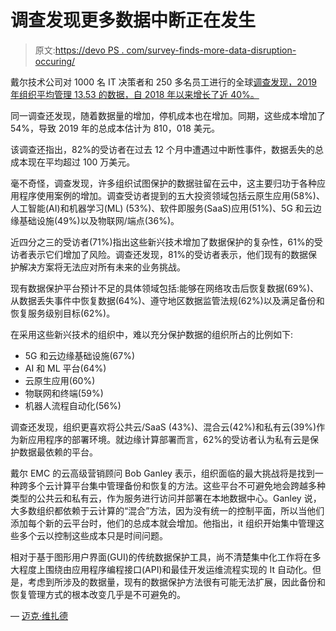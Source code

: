 # 调查发现更多数据中断正在发生

> 原文:[https://devo PS . com/survey-finds-more-data-disruption-occuring/](https://devops.com/survey-finds-more-data-disruption-occurring/)

戴尔技术公司对 1000 名 IT 决策者和 250 多名员工进行的全球[调查发现，2019 年组织平均管理 13.53 的数据，自 2018 年以来增长了近 40%。](https://corporate.delltechnologies.com/en-us/newsroom/announcements/detailpage.press-releases~usa~2020~03~20200309-dell-technologies-survey-cyber-attacks.htm#/filter-on/Country:en-us)

同一调查还发现，随着数据量的增加，停机成本也在增加。同期，这些成本增加了 54%，导致 2019 年的总成本估计为 810，018 美元。

该调查还指出，82%的受访者在过去 12 个月中遭遇过中断性事件，数据丢失的总成本现在平均超过 100 万美元。

毫不奇怪，调查发现，许多组织试图保护的数据驻留在云中，这主要归功于各种应用程序使用案例的增加。调查受访者提到的五大投资领域包括云原生应用(58%)、人工智能(AI)和机器学习(ML) (53%)、软件即服务(SaaS)应用(51%)、5G 和云边缘基础设施(49%)以及物联网/端点(36%)。

近四分之三的受访者(71%)指出这些新兴技术增加了数据保护的复杂性，61%的受访者表示它们增加了风险。调查还发现，81%的受访者表示，他们现有的数据保护解决方案将无法应对所有未来的业务挑战。

现有数据保护平台预计不足的具体领域包括:能够在网络攻击后恢复数据(69%)、从数据丢失事件中恢复数据(64%)、遵守地区数据监管法规(62%)以及满足备份和恢复服务级别目标(62%)。

在采用这些新兴技术的组织中，难以充分保护数据的组织所占的比例如下:

*   5G 和云边缘基础设施(67%)
*   AI 和 ML 平台(64%)
*   云原生应用(60%)
*   物联网和终端(59%)
*   机器人流程自动化(56%)

调查还发现，组织更喜欢将公共云/SaaS (43%)、混合云(42%)和私有云(39%)作为新应用程序的部署环境。就边缘计算部署而言，62%的受访者认为私有云是保护数据最依赖的平台。

戴尔 EMC 的云高级营销顾问 Bob Ganley 表示，组织面临的最大挑战将是找到一种跨多个云计算平台集中管理备份和恢复的方法。这些平台不可避免地会跨越多种类型的公共云和私有云，作为服务进行访问并部署在本地数据中心。Ganley 说，大多数组织都依赖于云计算的“混合”方法，因为没有统一的控制平面，所以当他们添加每个新的云平台时，他们的总成本就会增加。他指出，it 组织开始集中管理这些多个云以控制这些成本只是时间问题。

相对于基于图形用户界面(GUI)的传统数据保护工具，尚不清楚集中化工作将在多大程度上围绕由应用程序编程接口(API)和最佳开发运维流程实现的 It 自动化。但是，考虑到所涉及的数据量，现有的数据保护方法很有可能无法扩展，因此备份和恢复管理方式的根本改变几乎是不可避免的。

— [迈克·维扎德](https://devops.com/author/mike-vizard/)